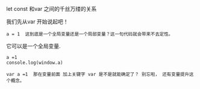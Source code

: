 let const  和var 之间的千丝万缕的关系 <br>

我们先从var 开始说起吧！<br> 

 ```
 a = 1  这到底是一个全局变量还是一个局部变量？这一句代码就会带来不去定性。

 ```
 它可以是一个全局变量.<br>
 
```
a =1 
console.log(window.a)

```

```
var a =1  那在变量前面 加上关键字 var 是不是就能确定了？ 别忘啦， 还有变量提升这个概念。
     
```

